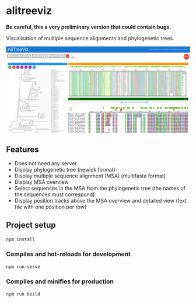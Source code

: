 # alitreeviz

**Be careful, this a very preliminary version that could contain bugs.**

Visualisation of multiple sequence alignments and phylogenetic trees.

![Screenshot](https://raw.githubusercontent.com/lipme/alitreeviz/master/public/images/screenshot.png)

## Features

- Does not need any server
- Display phylogenetic tree (newick format)
- Display multiple sequence alignment (MSA) (multifasta format)
- Display MSA overview
- Select sequences in the MSA from the phylogenetic tree (the names of the sequences must correspond)
- Display position tracks above the MSA overview and detailed view (text file with one position per row)


## Project setup
```
npm install
```

### Compiles and hot-reloads for development
```
npm run serve
```

### Compiles and minifies for production
```
npm run build
```


